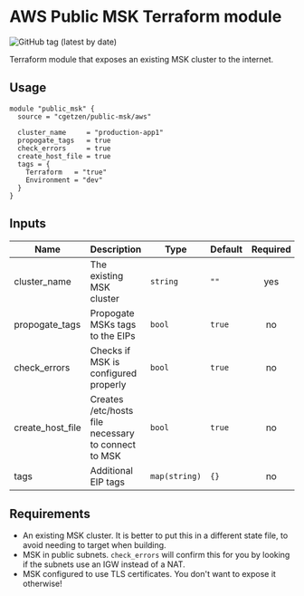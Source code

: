 # AWS Public MSK Terraform module

![GitHub tag (latest by date)](https://img.shields.io/github/v/tag/cgetzen/terraform-aws-public-msk)


Terraform module that exposes an existing MSK cluster to the internet.

## Usage

```hcl
module "public_msk" {
  source = "cgetzen/public-msk/aws"

  cluster_name     = "production-app1"
  propogate_tags   = true
  check_errors     = true
  create_host_file = true
  tags = {
    Terraform   = "true"
    Environment = "dev"
  }
}
```

## Inputs

| Name | Description | Type | Default | Required |
|------|-------------|------|---------|:--------:|
| cluster\_name | The existing MSK cluster | `string` | `""` | yes |
| propogate\_tags | Propogate MSKs tags to the EIPs | `bool` | `true` | no |
| check\_errors | Checks if MSK is configured properly | `bool` | `true` | no |
| create\_host\_file | Creates /etc/hosts file necessary to connect to MSK | `bool` | `true` | no |
| tags | Additional EIP tags | `map(string)` | `{}` | no |

## Requirements

- An existing MSK cluster. It is better to put this in a different state file, to avoid needing to target when building.
- MSK in public subnets. `check_errors` will confirm this for you by looking if the subnets use an IGW instead of a NAT.
- MSK configured to use TLS certificates. You don't want to expose it otherwise!
